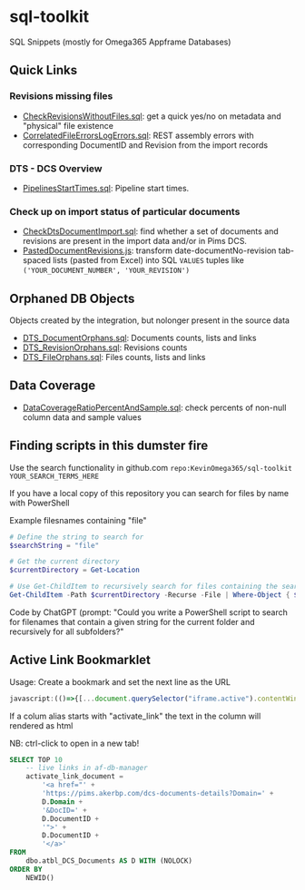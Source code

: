 # sql-toolkit

SQL Snippets (mostly for Omega365 Appframe Databases)

## Quick Links

### Revisions missing files

* [CheckRevisionsWithoutFiles.sql](src/reporting/CheckRevisionsWithoutFiles.sql): get a quick yes/no on metadata and "physical" file existence
* [CorrelatedFileErrorsLogErrors.sql](src/adHoc/FileNotFoundErrors/CorrelatedFileErrorsLogErrors.sql): REST assembly errors with corresponding DocumentID and Revision from the import records

### DTS - DCS Overview

* [PipelinesStartTimes.sql](src/dcs_integration/PipelinesStartTimes.sql): Pipeline start times.

### Check up on import status of particular documents

* [CheckDtsDocumentImport.sql](src/dcs_integration/CheckDtsDocumentImport.sql): find whether a set of documents and revisions are present in the import data and/or in Pims DCS.
* [PastedDocumentRevisions.js](src/dcs_integration/PastedDocumentRevisions.js): transform date-documentNo-revision tab-spaced lists (pasted from Excel) into SQL ```VALUES``` tuples like ```('YOUR_DOCUMENT_NUMBER', 'YOUR_REVISION')```

## Orphaned DB Objects

Objects created by the integration, but nolonger present in the source data

* [DTS_DocumentOrphans.sql](src\adHoc\Orphans\DTS_DocumentOrphans.sql): Documents counts, lists and links
* [DTS_RevisionOrphans.sql](src\adHoc\Orphans\DTS_RevisionOrphans.sql): Revisions counts
* [DTS_FileOrphans.sql](src\adHoc\Orphans\DTS_FileOrphans.sql): Files counts, lists and links

## Data Coverage

* [DataCoverageRatioPercentAndSample.sql](src/pipeline_development/): check percents of non-null column data and sample values

## Finding scripts in this dumster fire

Use the search functionality in github.com ```repo:KevinOmega365/sql-toolkit YOUR_SEARCH_TERMS_HERE```

If you have a local copy of this repository you can search for files by name with PowerShell

Example filesnames containing "file"

``` PowerShell
# Define the string to search for
$searchString = "file"

# Get the current directory
$currentDirectory = Get-Location

# Use Get-ChildItem to recursively search for files containing the search string in their name
Get-ChildItem -Path $currentDirectory -Recurse -File | Where-Object { $_.Name -like "*$searchString*" } | Select-Object FullName
```

Code by ChatGPT (prompt: "Could you write a PowerShell script to search for filenames that contain a given string for the current folder and recursively for all subfolders?"

## Active Link Bookmarklet

Usage: Create a bookmark and set the next line as the URL

``` JavaScript
javascript:(()=>{[...document.querySelector("iframe.active").contentWindow.document.querySelectorAll('[data-field^=activate_link]')].forEach(e=>{const p=e.parentElement;p.innerHTML=e.value;});})();
```

If a colum alias starts with "activate_link" the text in the column will rendered as html

NB: ctrl-click to open in a new tab!

``` SQL
SELECT TOP 10
    -- live links in af-db-manager
    activate_link_document =
        '<a href="' +
        'https://pims.akerbp.com/dcs-documents-details?Domain=' +
        D.Domain +
        '&DocID=' +
        D.DocumentID +
        '">' +
        D.DocumentID +
        '</a>'
FROM
    dbo.atbl_DCS_Documents AS D WITH (NOLOCK)
ORDER BY
    NEWID()
```
